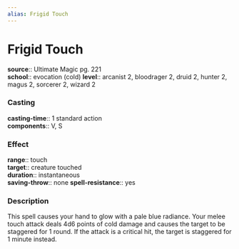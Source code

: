 ```yaml
---
alias: Frigid Touch
---
```


# Frigid Touch 

**source**:: Ultimate Magic pg. 221  
**school**:: evocation (cold)
**level**:: arcanist 2, bloodrager 2, druid 2, hunter 2, magus 2, sorcerer 2, wizard 2

### Casting 

**casting-time**:: 1 standard action  
**components**:: V, S

### Effect 

**range**:: touch  
**target**:: creature touched  
**duration**:: instantaneous  
**saving-throw**:: none
**spell-resistance**:: yes

### Description 

This spell causes your hand to glow with a pale blue radiance. Your melee touch attack deals 4d6 points of cold damage and causes the target to be staggered for 1 round. If the attack is a critical hit, the target is staggered for 1 minute instead.
